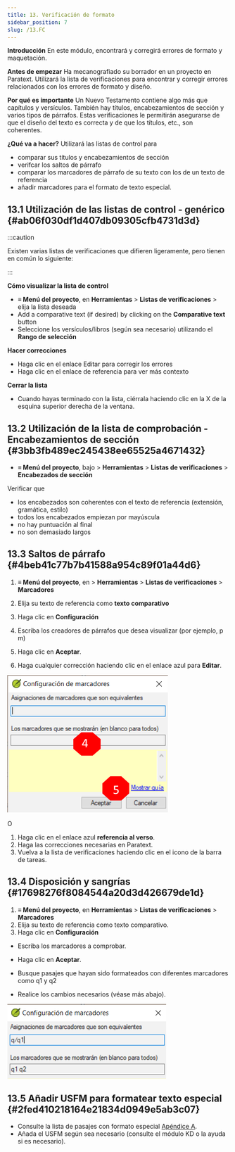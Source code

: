 ```yaml
---
title: 13. Verificación de formato
sidebar_position: 7
slug: /13.FC
---
```


**Introducción** En este módulo, encontrará y corregirá errores de formato y maquetación.

**Antes de empezar** Ha mecanografiado su borrador en un proyecto en Paratext. Utilizará la lista de verificaciones para encontrar y corregir errores relacionados con los errores de formato y diseño.

**Por qué es importante** Un Nuevo Testamento contiene algo más que capítulos y versículos. También hay títulos, encabezamientos de sección y varios tipos de párrafos. Estas verificaciones le permitirán asegurarse de que el diseño del texto es correcta y de que los títulos, etc., son coherentes.

**¿Qué va a hacer?** Utilizará las listas de control para

- comparar sus títulos y encabezamientos de sección
- verifcar los saltos de párrafo
- comparar los marcadores de párrafo de su texto con los de un texto de referencia
- añadir marcadores para el formato de texto especial.

## 13.1 Utilización de las listas de control - genérico {#ab06f030df1d407db09305cfb4731d3d}

:::caution

Existen varias listas de verificaciones que difieren ligeramente, pero tienen en común lo siguiente:

:::

**Cómo visualizar la lista de control**

- **≡ Menú del proyecto**, en **Herramientas** &gt; **Listas de verificaciones** &gt; elija la lista deseada
- Add a comparative text (if desired) by clicking on the **Comparative text** button
- Seleccione los versículos/libros (según sea necesario) utilizando el **Rango de selección**

**Hacer correcciones**

- Haga clic en el enlace Editar para corregir los errores
- Haga clic en el enlace de referencia para ver más contexto

**Cerrar la lista**

- Cuando hayas terminado con la lista, ciérrala haciendo clic en la X de la esquina superior derecha de la ventana.

## 13.2 Utilización de la lista de comprobación - Encabezamientos de sección {#3bb3fb489ec245438ee65525a4671432}

- **≡ Menú del proyecto**, bajo &gt; **Herramientas** &gt; **Listas de verificaciones** &gt; **Encabezados de sección**

Verificar que

- los encabezados son coherentes con el texto de referencia (extensión, gramática, estilo)
- todos los encabezados empiezan por mayúscula
- no hay puntuación al final
- no son demasiado largos

## 13.3 Saltos de párrafo {#4beb41c77b7b41588a954c89f01a44d6}

<div class='notion-row'>
<div class='notion-column' style={{width: 'calc((100% - (min(32px, 4vw) * 1)) * 0.5)'}}>

1. **≡ Menú del proyecto**, en > **Herramientas** > **Listas de verificaciones** > **Marcadores**

2. Elija su texto de referencia como **texto comparativo**

3. Haga clic en **Configuración**

4. Escriba los creadores de párrafos que desea visualizar
   (por ejemplo, p m)

5. Haga clic en **Aceptar**.

6. Haga cualquier corrección haciendo clic en el enlace azul para **Editar**.

</div><div className='notion-spacer'></div>

<div class='notion-column' style={{width: 'calc((100% - (min(32px, 4vw) * 1)) * 0.5)'}}>

![](./1428959575.png)

</div><div className='notion-spacer'></div>
</div>

O

1. Haga clic en el enlace azul **referencia al verso**.
2. Haga las correcciones necesarias en Paratext.
3. Vuelva a la lista de verificaciones haciendo clic en el icono de la barra de tareas.

## 13.4 Disposición y sangrías {#17698276f8084544a20d3d426679de1d}

1. **≡ Menú del proyecto**, en **Herramientas** &gt; **Listas de verificaciones** &gt; **Marcadores**
2. Elija su texto de referencia como texto comparativo.
3. Haga clic en **Configuración**

<div class='notion-row'>
<div class='notion-column' style={{width: 'calc((100% - (min(32px, 4vw) * 1)) * 0.5)'}}>

- Escriba los marcadores a comprobar.

- Haga clic en **Aceptar**.

- Busque pasajes que hayan sido formateados con diferentes marcadores como q1 y q2

- Realice los cambios necesarios (véase más abajo).

</div><div className='notion-spacer'></div>

<div class='notion-column' style={{width: 'calc((100% - (min(32px, 4vw) * 1)) * 0.5)'}}>

![](./1300191702.png)

</div><div className='notion-spacer'></div>
</div>

## 13.5 Añadir USFM para formatear texto especial {#2fed410218164e21834d0949e5ab3c07}

- Consulte la lista de pasajes con formato especial [Apéndice A](https://manual.paratext.org/Training-Manual/Appendix/A.st).
- Añada el USFM según sea necesario (consulte el módulo KD o la ayuda si es necesario).
